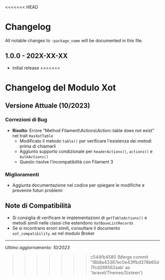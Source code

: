 <<<<<<< HEAD
# Changelog

All notable changes to `:package_name` will be documented in this file.

## 1.0.0 - 202X-XX-XX

- initial release
=======
# Changelog del Modulo Xot

## Versione Attuale (10/2023)

### Correzioni di Bug
- **Risolto**: Errore "Method Filament\Actions\Action::table does not exist" nel trait `HasXotTable`
  - Modificato il metodo `table()` per verificare l'esistenza dei metodi prima di chiamarli
  - Aggiunto supporto condizionale per `headerActions()`, `actions()` e `bulkActions()`
  - Questo risolve l'incompatibilità con Filament 3

### Miglioramenti
- Aggiunta documentazione nel codice per spiegare le modifiche e prevenire futuri problemi

## Note di Compatibilità
- Si consiglia di verificare le implementazioni di `getTableActions()` e metodi simili nelle classi che estendono `XotBaseListRecords`
- Se si incontrano errori simili, consultare il documento `xot_compatibility.md` nel modulo Broker

---

*Ultimo aggiornamento: 10/2023*
>>>>>>> c544fb4580 (Merge commit '18b8a43387ec0e43ffbd378b65d7fcd266562aab' as 'laravel/Themes/Sixteen')
